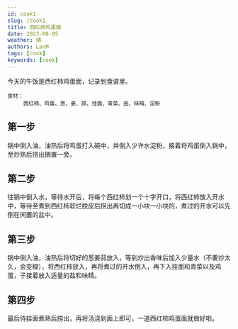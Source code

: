 ```yaml
---
id: cook1
slug: /cook1
title: 西红柿鸡蛋面
date: 2023-08-05
weather: 晴
authors: LanM
tags: [cook]
keywords: [cook]
---
```


今天的午饭是西红柿鸡蛋面，记录到食谱里。

    食材：
         西红柿、鸡蛋、葱、姜、蒜、挂面、青菜、盐、味精、淀粉

## 第一步

锅中倒入油，油热后将鸡蛋打入碗中，并倒入少许水淀粉，接着将鸡蛋倒入锅中，至炒熟后捞出搁置一旁。

## 第二步

往锅中倒入水，等待水开后，将每个西红柿划一个十字开口，将西红柿放入开水中，等待至煮到西红柿软烂脱皮后捞出再切成一小块一小块的，煮过的开水可以先倒在闲置的盆中。

## 第三步

锅中倒入油，油热后将切好的葱姜蒜放入，等到炒出香味后加入少量水（不要炒太久，会变糊），将西红柿放入，再将煮过的开水倒入，再下入挂面和青菜以及鸡蛋，子接着放入适量的盐和味精。

## 第四步

最后待挂面煮熟后捞出，再将汤浇到面上即可，一道西红柿鸡蛋面就做好啦。
